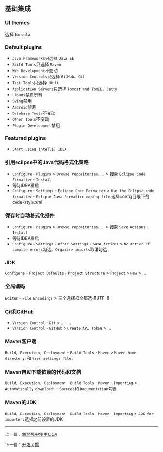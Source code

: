 ## 基础集成

### UI themes

选择 `Darcula`

### Default plugins

- `Java Frameworks`只选择 `Java EE`
- `Build Tools`只选择 `Maven`
- `Web Development`不变动
- `Version Controls`只选择 `GitHub`、`Git`
- `Test Tools`只选择 `JUnit`
- `Application Servers`只选择 `Tomcat and TomEE`、`Jetty`
- `Clouds`禁用所有
- `Swing`禁用
- `Android`禁用
- `Database Tools`不变动
- `Other Tools`不变动
- `Plugin Development`禁用

### Featured plugins

- `Start using IntelliJ IDEA`

### 引用eclipse中的Java代码格式化策略

- `Configure` - `Plugins` > `Browse repositories...` > 搜索 `Eclipse Code Formatter` - `Install`
- 等待IDEA重启
- `Configure` - `Settings` - `Eclipse Code Formatter` > `Use the Eclipse code formatter` - `Eclipse Java Formatter config file` 选择config目录下的code-style.xml

### 保存时自动格式化插件

- `Configure` - `Plugins` > `Browse repositories...` > 搜索 `Save Actions` - `Install`
- 等待IDEA重启
- `Configure` - `Settings` - `Other Settings` - `Save Actions` > `No action if compile errors`勾选，`Organize imports`取消勾选

### JDK

`Configure` - `Project Defaults` - `Project Structure` > `Project` > `New` > ...

### 全局编码

`Editor` - `File Encodings` > 三个选择框全都选择UTF-8

### Git和GitHub

- `Version Control` - `Git` > `…` - ...
- `Version Control` - `GitHub` > `Create API Token` > ...

### Maven客户端

`Build, Execution, Deployment` - `Build Tools` - `Maven` > `Maven home directory:`和 `User settings file:`

### Maven自动下载依赖的代码和文档

`Build, Execution, Deployment` - `Build Tools` - `Maven` - `Importing` > `Automatically download:` - `Sources`和 `Documentation`勾选

### Maven的JDK

`Build, Execution, Deployment` - `Build Tools` - `Maven` - `Importing` > `JDK for importer:`选择之前设置的JDK

---

上一篇：[新环境中使用IDEA](https://github.com/spldeolin/intellij-idea-config/blob/master/doc/%E6%96%B0%E7%8E%AF%E5%A2%83%E4%B8%AD%E4%BD%BF%E7%94%A8IDEA.md)

下一篇：[开发习惯](https://github.com/spldeolin/intellij-idea-config/blob/master/doc/%e5%bc%80%e5%8f%91%e4%b9%a0%e6%83%af.md)